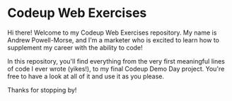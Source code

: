  # Codeup Web Exercises

 Hi there! Welcome to my Codeup Web Exercises repository. My name is Andrew Powell-Morse, and I'm a marketer who is excited to learn how to supplement my career with the ability to code!
 
 In this repository, you'll find everything from the very first meaningful lines of code I ever wrote (yikes!), to my final Codeup Demo Day project. You're free to have a look at all of it and use it as you please. 

 Thanks for stopping by!